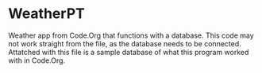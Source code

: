 # WeatherPT
Weather app from Code.Org that functions with a database.
This code may not work straight from the file, as the database needs to be connected. Attatched with this file is a sample database of what this program worked with in Code.Org.

